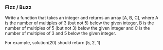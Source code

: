 ### Fizz / Buzz

Write a function that takes an integer and returns an array [A, B, C], where A is the number of multiples of 3 (but not 5) below the given integer, B is the number of multiples of 5 (but not 3) below the given integer and C is the number of multiples of 3 and 5 below the given integer.

For example, solution(20) should return [5, 2, 1]

